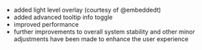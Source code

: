 - added light level overlay (courtesy of @embeddedt)
- added advanced tooltip info toggle
- improved performance
- further improvements to overall system stability and other minor adjustments have been made to enhance the user experience